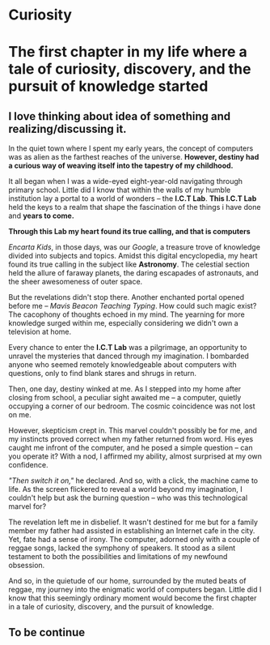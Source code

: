 # Curiosity

# The first chapter in my life where a tale of curiosity, discovery, and the pursuit of knowledge started

## I love thinking about idea of something and realizing/discussing it.

In the quiet town where I spent my early years, the concept of computers was as alien as the farthest reaches of the universe. **However, destiny had a curious way of weaving itself into the tapestry of my childhood.**

It all began when I was a wide-eyed eight-year-old navigating through primary school. Little did I know that within the walls of my humble institution lay a portal to a world of wonders – the **I.C.T Lab**. **This I.C.T Lab** held the keys to a realm that shape the fascination of the things i have done and **years to come.**

**Through this Lab my heart found its true calling, and that is computers**

*Encarta Kids*, in those days, was our *Google*, a treasure trove of knowledge divided into subjects and topics. Amidst this digital encyclopedia, my heart found its true calling in the subject like **Astronomy**. The celestial section held the allure of faraway planets, the daring escapades of astronauts, and the sheer awesomeness of outer space.

But the revelations didn't stop there. Another enchanted portal opened before me – *Mavis Beacon Teaching Typing*. How could such magic exist? The cacophony of thoughts echoed in my mind. The yearning for more knowledge surged within me, especially considering we didn't own a television at home.

Every chance to enter the **I.C.T Lab** was a pilgrimage, an opportunity to unravel the mysteries that danced through my imagination. I bombarded anyone who seemed remotely knowledgeable about computers with questions, only to find blank stares and shrugs in return.

Then, one day, destiny winked at me. As I stepped into my home after closing from school, a peculiar sight awaited me – a computer, quietly occupying a corner of our bedroom. The cosmic coincidence was not lost on me.

However, skepticism crept in. This marvel couldn't possibly be for me, and my instincts proved correct when my father returned from word. His eyes caught me infront of the computer, and he posed a simple question – can you operate it? With a nod, I affirmed my ability, almost surprised at my own confidence.

*"Then switch it on,"* he declared. And so, with a click, the machine came to life. As the screen flickered to reveal a world beyond my imagination, I couldn't help but ask the burning question – who was this technological marvel for?

The revelation left me in disbelief. It wasn't destined for me but for a family member my father had assisted in establishing an Internet cafe in the city. Yet, fate had a sense of irony. The computer, adorned only with a couple of reggae songs, lacked the symphony of speakers. It stood as a silent testament to both the possibilities and limitations of my newfound obsession.

And so, in the quietude of our home, surrounded by the muted beats of reggae, my journey into the enigmatic world of computers began. Little did I know that this seemingly ordinary moment would become the first chapter in a tale of curiosity, discovery, and the pursuit of knowledge.

## To be continue
